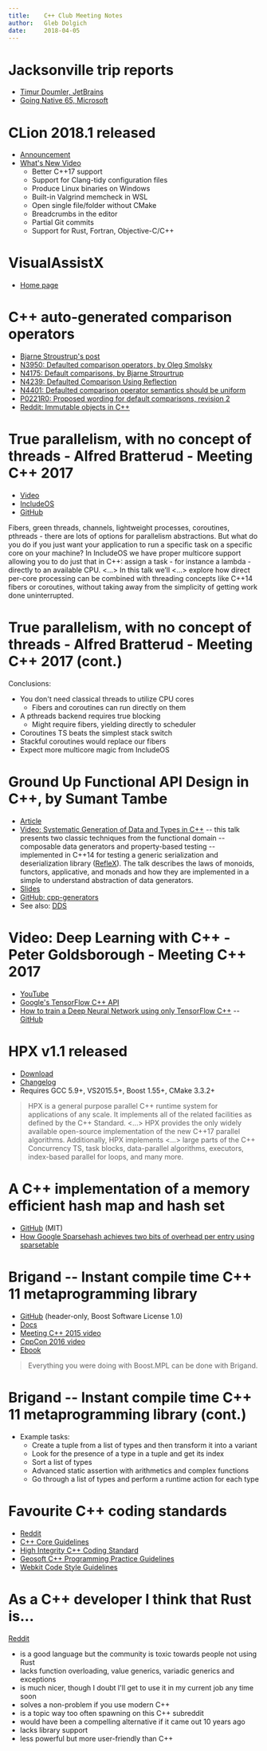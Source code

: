```yaml
---
title:    C++ Club Meeting Notes
author:   Gleb Dolgich
date:     2018-04-05
---
```


# Jacksonville trip reports

* [Timur Doumler, JetBrains](https://blog.jetbrains.com/clion/2018/03/iso-cpp-committee-jacksonville-2018-trip-report-2/)
* [Going Native 65, Microsoft](https://channel9.msdn.com/Shows/C9-GoingNative/GoingNative-65-ISO-C--Jacksonville-Debriefing)

# CLion 2018.1 released

* [Announcement](https://blog.jetbrains.com/clion/2018/03/clion-2018-1-cpp17-wsl-cmake-install/)
* [What's New Video](https://www.youtube.com/watch?v=A77zEykdF2U)
    * Better C++17 support
    * Support for Clang-tidy configuration files
    * Produce Linux binaries on Windows
    * Built-in Valgrind memcheck in WSL
    * Open single file/folder without CMake
    * Breadcrumbs in the editor
    * Partial Git commits
    * Support for Rust, Fortran, Objective-C/C++

# VisualAssistX

* [Home page](https://www.wholetomato.com/)

# C++ auto-generated comparison operators

* [Bjarne Stroustrup's post](https://isocpp.org/blog/2016/02/a-bit-of-background-for-the-default-comparison-proposal-bjarne-stroustrup)
* [N3950: Defaulted comparison operators, by Oleg Smolsky](http://www.open-std.org/jtc1/sc22/wg21/docs/papers/2014/n3950.html)
* [N4175: Default comparisons, by Bjarne Strourtrup](http://www.open-std.org/jtc1/sc22/wg21/docs/papers/2014/n4175.pdf)
* [N4239: Defaulted Comparison Using Reflection](http://www.open-std.org/jtc1/sc22/wg21/docs/papers/2014/n4239.pdf)
* [N4401: Defaulted comparison operator semantics should be uniform](http://www.open-std.org/jtc1/sc22/wg21/docs/papers/2015/n4401.html)
* [P0221R0: Proposed wording for default comparisons, revision 2](http://www.open-std.org/jtc1/sc22/wg21/docs/papers/2016/p0221r0.html)
* [Reddit: Immutable objects in C++](https://www.reddit.com/r/cpp/comments/888uq5/immutable_objects_in_c/)

# True parallelism, with no concept of threads - Alfred Bratterud - Meeting C++ 2017

* [Video](https://www.youtube.com/watch?v=9IXivbSA_5A)
* [IncludeOS](http://www.includeos.org/)
* [GitHub](https://github.com/hioa-cs/IncludeOS)

Fibers, green threads, channels, lightweight processes, coroutines, pthreads - there are lots of options for parallelism abstractions. But what do you do if you just want your application to run a specific task on a specific core on your machine? In IncludeOS we have proper multicore support allowing you to do just that in C++: assign a task - for instance a lambda - directly to an available CPU. <...> In this talk we’ll <...> explore how direct per-core processing can be combined with threading concepts like C++14 fibers or coroutines, without taking away from the simplicity of getting work done uninterrupted.

# True parallelism, with no concept of threads - Alfred Bratterud - Meeting C++ 2017 (cont.)

Conclusions:

* You don't need classical threads to utilize CPU cores
    * Fibers and coroutines can run directly on them
* A pthreads backend requires true blocking
    * Might require fibers, yielding directly to scheduler
* Coroutines TS beats the simplest stack switch
* Stackful coroutines would replace our fibers
* Expect more multicore magic from IncludeOS

# Ground Up Functional API Design in C++, by Sumant Tambe

* [Article](https://cpptruths.blogspot.co.uk/2017/12/ground-up-functional-api-design-in-c.html)
* [Video: Systematic Generation of Data and Types in C++](https://vimeo.com/247642986) -- this talk presents two classic techniques from the functional domain -- composable data generators and property-based testing -- implemented in C++14 for testing a generic serialization and deserialization library ([RefleX](http://rticommunity.github.io/rticonnextdds-reflex/)). The talk describes the laws of monoids, functors, applicative, and monads and how they are implemented in a simple to understand abstraction of data generators.
* [Slides](https://www.slideshare.net/SumantTambe/systematic-generation-data-and-types-in-c)
* [GitHub: cpp-generators](https://github.com/sutambe/cpp-generators)
* See also: [DDS](https://en.wikipedia.org/wiki/Data_Distribution_Service)

# Video: Deep Learning with C++ - Peter Goldsborough - Meeting C++ 2017

* [YouTube](https://www.youtube.com/watch?v=8GoYXWOq55A)
* [Google's TensorFlow C++ API](https://www.tensorflow.org/api_guides/cc/guide)
* [How to train a Deep Neural Network using only TensorFlow C++](https://matrices.io/training-a-deep-neural-network-using-only-tensorflow-c/) -- [GitHub](https://github.com/theflofly/dnn_tensorflow_cpp)

# HPX v1.1 released

* [Download](http://stellar-group.org/libraries/hpx/downloads/)
* [Changelog](http://stellar.cct.lsu.edu/files/hpx-1.1.0/html/hpx/whats_new/hpx_1_1_0.html)
* Requires GCC 5.9+, VS2015.5+, Boost 1.55+, CMake 3.3.2+

> HPX is a general purpose parallel C++ runtime system for applications of any scale. It implements all of the related facilities as defined by the C++ Standard. <...> HPX provides the only widely available open-source implementation of the new C++17 parallel algorithms. Additionally, HPX implements <...> large parts of the C++ Concurrency TS, task blocks, data-parallel algorithms, executors, index-based parallel for loops, and many more.

# A C++ implementation of a memory efficient hash map and hash set

* [GitHub](https://github.com/Tessil/sparse-map) (MIT)
* [How Google Sparsehash achieves two bits of overhead per entry using sparsetable](https://smerity.com/articles/2015/google_sparsehash.html)

# Brigand -- Instant compile time C++ 11 metaprogramming library

* [GitHub](https://github.com/edouarda/brigand) (header-only, Boost Software License 1.0)
* [Docs](https://github.com/edouarda/brigand/wiki)
* [Meeting C++ 2015 video](https://www.youtube.com/watch?v=B8XSDhWx7hY)
* [CppCon 2016 video](https://www.youtube.com/watch?v=ky0JdPh_LgE)
* [Ebook](http://www.oreilly.com/programming/free/practical-c-plus-plus-metaprogramming.csp)

> Everything you were doing with Boost.MPL can be done with Brigand.

# Brigand -- Instant compile time C++ 11 metaprogramming library (cont.)

* Example tasks:
    * Create a tuple from a list of types and then transform it into a variant
    * Look for the presence of a type in a tuple and get its index
    * Sort a list of types
    * Advanced static assertion with arithmetics and complex functions
    * Go through a list of types and perform a runtime action for each type

# Favourite C++ coding standards

* [Reddit](https://www.reddit.com/r/cpp/comments/80m4vx/favorite_c_coding_standards/)
* [C++ Core Guidelines](http://isocpp.github.io/CppCoreGuidelines/CppCoreGuidelines)
* [High Integrity C++ Coding Standard](http://www.codingstandard.com/section/index/)
* [Geosoft C++ Programming Practice Guidelines](http://geosoft.no/development/cpppractice.html)
* [Webkit Code Style Guidelines](https://webkit.org/code-style-guidelines/)

# As a C++ developer I think that Rust is...

[Reddit](https://www.reddit.com/r/cpp/comments/84z9a3/as_a_c_developer_i_think_that_rust/)

* is a good language but the community is toxic towards people not using Rust
* lacks function overloading, value generics, variadic generics and exceptions
* is much nicer, though I doubt I'll get to use it in my current job any time soon
* solves a non-problem if you use modern C++
* is a topic way too often spawning on this C++ subreddit
* would have been a compelling alternative if it came out 10 years ago
* lacks library support
* less powerful but more user-friendly than C++
